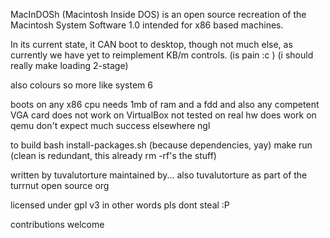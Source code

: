 MacInDOSh (Macintosh Inside DOS) is an open source recreation of the Macintosh System Software 1.0 intended for x86 based machines. 

In its current state, it CAN boot to desktop, though not much else, as currently we have yet to reimplement KB/m controls. 
(is pain :c )
(i should really make loading 2-stage)

also
colours
so more like 
system 6

boots on any x86 cpu
needs 1mb of ram
and a fdd
and also any competent VGA card
does not work on VirtualBox
not tested on real hw
does work on qemu
don't expect much success elsewhere ngl

to build
bash install-packages.sh (because dependencies, yay)
make run (clean is redundant, this already rm -rf's the stuff)

written by tuvalutorture
maintained by... also tuvalutorture
as part of the turrnut open source org

licensed under gpl v3
in other words
pls dont steal :P

contributions welcome
